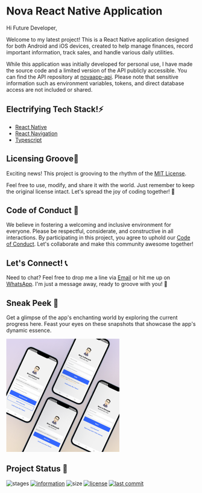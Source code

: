 # Nova React Native Application
Hi Future Developer,

Welcome to my latest project! This is a React Native application designed for both Android and iOS devices, created to help manage finances, record important information, track sales, and handle various daily utilities.

While this application was initially developed for personal use, I have made the source code and a limited version of the API publicly accessible. You can find the API repository at [novaapp-api](https://github.com/novaardiansyah/novaapp-api). Please note that sensitive information such as environment variables, tokens, and direct database access are not included or shared.

## Electrifying Tech Stack!⚡

- [React Native](https://reactnative.dev/) 
- [React Navigation](https://reactnavigation.org/)
- [Typescript](https://www.typescriptlang.org/)

## Licensing Groove🕺

Exciting news! This project is grooving to the rhythm of the [MIT License](https://github.com/novaardiansyah/reactnative-novaapp/blob/main/LICENSE).

Feel free to use, modify, and share it with the world. Just remember to keep the original license intact. Let's spread the joy of coding together! 🚀


## Code of Conduct 🤝

We believe in fostering a welcoming and inclusive environment for everyone. Please be respectful, considerate, and constructive in all interactions. By participating in this project, you agree to uphold our [Code of Conduct](https://github.com/novaardiansyah/novaapp-api/blob/main/CODE_OF_CONDUCT.md). Let's collaborate and make this community awesome together!

## Let's Connect! 📞

Need to chat? Feel free to drop me a line via [Email](mailto:novaardiansyah78@gmail.com) or hit me up on [WhatsApp](https://wa.me/6289506668480?text=Hi%20Nova,%20I%20have%20a%20question%20about%20your%20project%20on%20GitHub:%20https://github.com/novaardiansyah/reactnative-novaapp). I'm just a message away, ready to groove with you! 📩

## Sneak Peek 🌟

Get a glimpse of the app's enchanting world by exploring the current progress here. Feast your eyes on these snapshots that showcase the app's dynamic essence.

<img src="./public/mockup.png" width="300" />

## Project Status 🚀 

![stages](https://img.shields.io/badge/stages-development-informational)
[![information](https://img.shields.io/badge/information-references-informational)](https://github.com/novaardiansyah/reactnative-novaapp/blob/main/references.json)
![size](https://img.shields.io/github/repo-size/novaardiansyah/reactnative-novaapp?label=size&color=informational)
[![license](https://img.shields.io/badge/license-MIT-blue.svg)](https://github.com/novaardiansyah/reactnative-novaapp/blob/main/LICENSE)
[![last commit](https://img.shields.io/github/last-commit/novaardiansyah/reactnative-novaapp?label=last%20commit&color=informational)](https://github.com/novaardiansyah/reactnative-novaapp/commits/main)